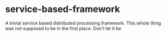 # service-based-framework
A trivial service based distributed processing framework. This whole thing was not supposed to be in the first place. Don't let it be
